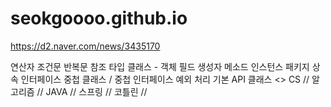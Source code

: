 # seokgoooo.github.io
https://d2.naver.com/news/3435170

연산자
조건문 반복문
참조 타입
클래스 - 객체 필드 생성자 메소드 인스턴스 패키지
상속
인터페이스
중첩 클래스 / 중첩 인터페이스
예외 처리
기본 API 클래스
<>
CS // 알고리즘 // JAVA // 스프링 // 코틀린 // 
